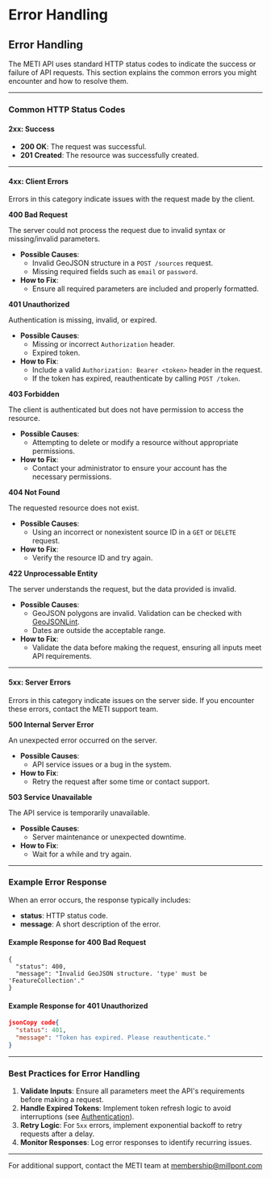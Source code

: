 # Error Handling

## Error Handling

The METI API uses standard HTTP status codes to indicate the success or failure of API requests. This section explains the common errors you might encounter and how to resolve them.

***

### Common HTTP Status Codes

#### **2xx: Success**

* **200 OK**: The request was successful.
* **201 Created**: The resource was successfully created.

***

#### **4xx: Client Errors**

Errors in this category indicate issues with the request made by the client.

**400 Bad Request**

The server could not process the request due to invalid syntax or missing/invalid parameters.

* **Possible Causes**:
  * Invalid GeoJSON structure in a `POST /sources` request.
  * Missing required fields such as `email` or `password`.
* **How to Fix**:
  * Ensure all required parameters are included and properly formatted.

**401 Unauthorized**

Authentication is missing, invalid, or expired.

* **Possible Causes**:
  * Missing or incorrect `Authorization` header.
  * Expired token.
* **How to Fix**:
  * Include a valid `Authorization: Bearer <token>` header in the request.
  * If the token has expired, reauthenticate by calling `POST /token`.

**403 Forbidden**

The client is authenticated but does not have permission to access the resource.

* **Possible Causes**:
  * Attempting to delete or modify a resource without appropriate permissions.
* **How to Fix**:
  * Contact your administrator to ensure your account has the necessary permissions.

**404 Not Found**

The requested resource does not exist.

* **Possible Causes**:
  * Using an incorrect or nonexistent source ID in a `GET` or `DELETE` request.
* **How to Fix**:
  * Verify the resource ID and try again.

**422 Unprocessable Entity**

The server understands the request, but the data provided is invalid.

* **Possible Causes**:
  * GeoJSON polygons are invalid. Validation can be checked with [GeoJSONLint](https://geojsonlint.com/).
  * Dates are outside the acceptable range.
* **How to Fix**:
  * Validate the data before making the request, ensuring all inputs meet API requirements.

***

#### **5xx: Server Errors**

Errors in this category indicate issues on the server side. If you encounter these errors, contact the METI support team.

**500 Internal Server Error**

An unexpected error occurred on the server.

* **Possible Causes**:
  * API service issues or a bug in the system.
* **How to Fix**:
  * Retry the request after some time or contact support.

**503 Service Unavailable**

The API service is temporarily unavailable.

* **Possible Causes**:
  * Server maintenance or unexpected downtime.
* **How to Fix**:
  * Wait for a while and try again.

***

### Example Error Response

When an error occurs, the response typically includes:

* **status**: HTTP status code.
* **message**: A short description of the error.

#### Example Response for 400 Bad Request

```http
{
  "status": 400,
  "message": "Invalid GeoJSON structure. 'type' must be 'FeatureCollection'."
}
```

#### Example Response for 401 Unauthorized

```json
jsonCopy code{
  "status": 401,
  "message": "Token has expired. Please reauthenticate."
}
```

***

### Best Practices for Error Handling

1. **Validate Inputs**: Ensure all parameters meet the API's requirements before making a request.
2. **Handle Expired Tokens**: Implement token refresh logic to avoid interruptions (see [Authentication](authentication.md#steps-for-token-renewal)).
3. **Retry Logic**: For `5xx` errors, implement exponential backoff to retry requests after a delay.
4. **Monitor Responses**: Log error responses to identify recurring issues.

***

For additional support, contact the METI team at membership@millpont.com&#x20;
